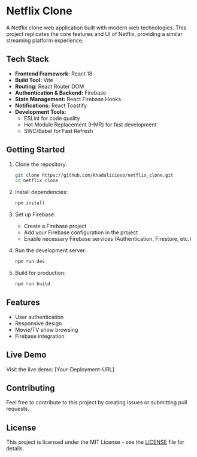 # Netflix Clone

A Netflix clone web application built with modern web technologies. This project replicates the core features and UI of Netflix, providing a similar streaming platform experience.

## Tech Stack

- **Frontend Framework:** React 18
- **Build Tool:** Vite
- **Routing:** React Router DOM
- **Authentication & Backend:** Firebase
- **State Management:** React Firebase Hooks
- **Notifications:** React Toastify
- **Development Tools:**
  - ESLint for code quality
  - Hot Module Replacement (HMR) for fast development
  - SWC/Babel for Fast Refresh

## Getting Started

1. Clone the repository:
   ```bash
   git clone https://github.com/Khadalicioso/netflix_clone.git
   cd netflix_clone
   ```

2. Install dependencies:
   ```bash
   npm install
   ```

3. Set up Firebase:
   - Create a Firebase project
   - Add your Firebase configuration in the project
   - Enable necessary Firebase services (Authentication, Firestore, etc.)

4. Run the development server:
   ```bash
   npm run dev
   ```

5. Build for production:
   ```bash
   npm run build
   ```

## Features

- User authentication
- Responsive design
- Movie/TV show browsing
- Firebase integration

## Live Demo

Visit the live demo: [Your-Deployment-URL]

## Contributing

Feel free to contribute to this project by creating issues or submitting pull requests.

## License

This project is licensed under the MIT License - see the [LICENSE](LICENSE) file for details.
